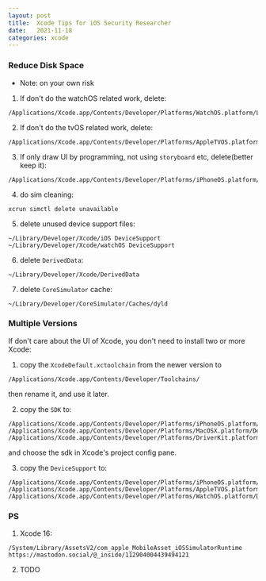 ```yaml
---
layout: post
title:  Xcode Tips for iOS Security Researcher
date:   2021-11-18
categories: xcode
---
```


### Reduce Disk Space
* Note: on your own risk

1. If don't do the watchOS related work, delete:
```
/Applications/Xcode.app/Contents/Developer/Platforms/WatchOS.platform/Library/Developer/CoreSimulator/Profiles/Runtimes/watchOS.simruntime
```

2. If don't do the tvOS related work, delete:
```
/Applications/Xcode.app/Contents/Developer/Platforms/AppleTVOS.platform/Library/Developer/CoreSimulator/Profiles/Runtimes/tvOS.simruntime
```

3. If only draw UI by programming, not using `storyboard` etc, delete(better keep it):
```
/Applications/Xcode.app/Contents/Developer/Platforms/iPhoneOS.platform/Library/Developer/CoreSimulator/Profiles/Runtimes/iOS.simruntime
```

4. do sim cleaning:
```
xcrun simctl delete unavailable
```

5. delete unused device support files:
```
~/Library/Developer/Xcode/iOS DeviceSupport
~/Library/Developer/Xcode/watchOS DeviceSupport
```

6. delete `DerivedData`:
```
~/Library/Developer/Xcode/DerivedData
```

7. delete `CoreSimulator` cache:
```
~/Library/Developer/CoreSimulator/Caches/dyld
```

### Multiple Versions
If don't care about the UI of Xcode, you don't need to install two or more Xcode:
1. copy the `XcodeDefault.xctoolchain` from the newer version to
```
/Applications/Xcode.app/Contents/Developer/Toolchains/
```
then rename it, and use it later.

2. copy the `SDK` to:
```
/Applications/Xcode.app/Contents/Developer/Platforms/iPhoneOS.platform/Developer/SDKs
/Applications/Xcode.app/Contents/Developer/Platforms/MacOSX.platform/Developer/SDKs
/Applications/Xcode.app/Contents/Developer/Platforms/DriverKit.platform/Developer/SDKs
```
and choose the sdk in Xcode's project config pane.

3. copy the `DeviceSupport` to:
```
/Applications/Xcode.app/Contents/Developer/Platforms/iPhoneOS.platform/DeviceSupport
/Applications/Xcode.app/Contents/Developer/Platforms/AppleTVOS.platform/DeviceSupport
/Applications/Xcode.app/Contents/Developer/Platforms/WatchOS.platform/DeviceSupport
```

### PS
1. Xcode 16: <br/>
```
/System/Library/AssetsV2/com_apple_MobileAsset_iOSSimulatorRuntime
https://mastodon.social/@_inside/112904004439494121
```

2. TODO